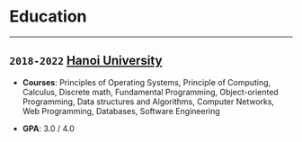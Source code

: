 # Education

---

## `2018-2022` [Hanoi University](https://www-en.ntut.edu.tw/)

- **Courses**: Principles of Operating Systems, Principle of Computing, Calculus, Discrete math, Fundamental Programming, Object-oriented Programming, Data structures and Algorithms, Computer Networks, Web Programming, Databases, Software Engineering

- **GPA**: 3.0 / 4.0
